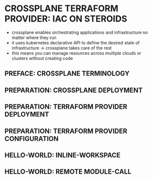 # CROSSPLANE TERRAFORM PROVIDER: IAC ON STEROIDS

* crossplane enables orchestrating applications and infrastructure no matter where they run
* it uses kubernetes declarative API to define the desired state of infrastructure -> crossplane takes care of the rest
* this means you can manage resources across multiple clouds or clusters without creating code 

<ADD INTRO HERE>

## PREFACE: CROSSPLANE TERMINOLOGY

<ADD EASY TERMINOLOGY HERE AS TABLE>

## PREPARATION: CROSSPLANE DEPLOYMENT


## PREPARATION: TERRAFORM PROVIDER DEPLOYMENT

## PREPARATION: TERRAFORM PROVIDER CONFIGURATION


## HELLO-WORLD: INLINE-WORKSPACE

## HELLO-WORLD: REMOTE MODULE-CALL
